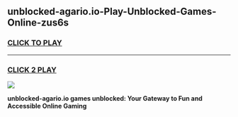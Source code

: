 
## unblocked-agario.io-Play-Unblocked-Games-Online-zus6s
<h3>
<a href="https://premium76.site?title=unblocked-agario.io&ref=25A">CLICK TO PLAY</a></h3>
<hr>

<h3>
<a href="https://premium76.site?title=unblocked-agario.io&ref=25A">CLICK 2 PLAY</a>
  
</h3>

<a href="https://premium76.site?title=unblocked-agario.io&ref=25A"><img src="https://clearcache.store/games.png"></a>


**unblocked-agario.io games unblocked: Your Gateway to Fun and Accessible Online Gaming**
